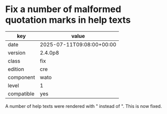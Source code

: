 [//]: # (werk v2)
# Fix a number of malformed quotation marks in help texts

key        | value
---------- | ---
date       | 2025-07-11T09:08:00+00:00
version    | 2.4.0p8
class      | fix
edition    | cre
component  | wato
level      | 1
compatible | yes

A number of help texts were rendered with &quot; instead of ".
This is now fixed.
